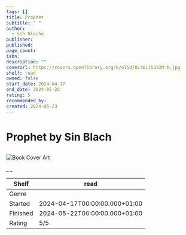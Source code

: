 ```yaml
---
tags: []
title: Prophet
subtitle: " "
author:
  - Sin Blaché
publisher: 
published: 
page_count: 
isbn: 
description: ""
coverUrl: https://covers.openlibrary.org/b/olid/OL46115342M-M.jpg
shelf: read
owned: false
start_date: 2024-04-17
end_date: 2024-05-22
rating: 5
recommended_by: 
created: 2024-05-23
---
```


# Prophet by Sin Blach

![Book Cover Art](https://covers.openlibrary.org/b/olid/OL46115342M-M.jpg)

_ _

| Shelf | read |
| --- | --- |
| Genre |  |
| Started | 2024-04-17T00:00:00.000+01:00 |
| Finished | 2024-05-22T00:00:00.000+01:00 |
| Rating | 5/5 |

